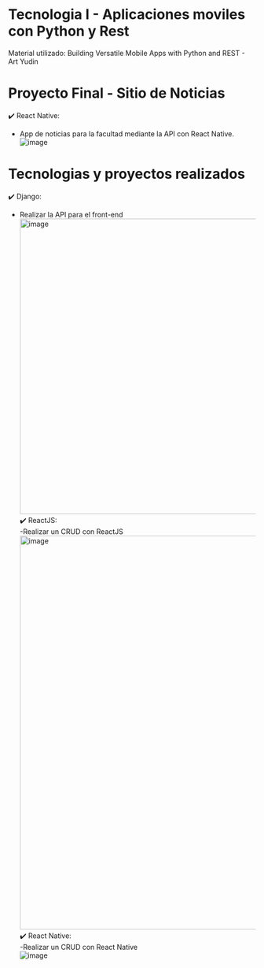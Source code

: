 # Tecnologia I - Aplicaciones moviles con Python y Rest
Material utilizado: Building Versatile Mobile Apps with Python and REST - Art Yudin <br>
#  Proyecto Final - Sitio de Noticias
✔️ React Native: <br>
- App de noticias para la facultad mediante la API con React Native. <br>
![image](https://github.com/Luguitoo/Tecnologia.I-RestApp/assets/112581880/79f7f87c-4e08-477f-a597-2b29f10ac359)

#  Tecnologias y proyectos realizados
✔️ Django:  <br>
- Realizar la API para el front-end <br>
<img src="https://github.com/Luguitoo/Tecnologia.I-RestApp/assets/112581880/3243d2ec-b43a-48f8-bb01-1905d2cf7dd0" alt="image" height="600" width="800"/> <br>
✔️ ReactJS: <br>
-Realizar un CRUD con ReactJS <br>
<img src="https://github.com/Luguitoo/Tecnologia.I-RestApp/assets/112581880/0f4daa04-1130-4935-9cd9-af4a2b9ba881" alt="image" height="800" width="800"/> <br>
✔️ React Native: <br>
-Realizar un CRUD con React Native <br>
![image](https://github.com/Luguitoo/Tecnologia.I-RestApp/assets/112581880/c9dfd2f6-ee9e-4e22-ae0f-0655c929f512)

